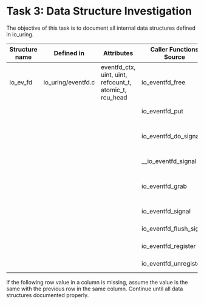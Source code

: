 # Task 3: Data Structure Investigation
The objective of this task is to document all internal data structures defined in io_uring. 

| Structure name | Defined in         | Attributes                                              | Caller Functions Source | source caller      | usage                              |
| -------------- | ------------------ | ------------------------------------------------------- | ----------------------- | ------------------ | ---------------------------------- |
| io_ev_fd       | io_uring/eventfd.c | eventfd_ctx, uint, uint, refcount_t, atomic_t, rcu_head | io_eventfd_free         | io_uring/eventfd.c | local variable                     |
|                |                    |                                                         | io_eventfd_put          | io_uring/eventfd.c | function parameter                 |
|                |                    |                                                         | io_eventfd_do_signal    | io_uring/eventfd.c | local variable, function parameter |
|                |                    |                                                         | __io_eventfd_signal     | io_uring/eventfd.c | function parameter                 |
|                |                    |                                                         | io_eventfd_grab         | io_uring/eventfd.c | return value, local variable       |
|                |                    |                                                         | io_eventfd_signal       | io_uring/eventfd.c | local variable                     |
|                |                    |                                                         | io_eventfd_flush_signal | io_uring/eventfd.c | local variable                     |
|                |                    |                                                         | io_eventfd_register     | io_uring/eventfd.c | local variable                     |
|                |                    |                                                         | io_eventfd_unregister   | io_uring/eventfd.c | function parameter                 |

If the following row value in a column is missing, assume the value is the same with the previous row in the same column. 
Continue until all data structures documented properly.
